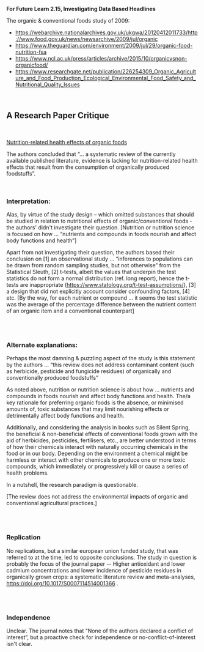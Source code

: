 ﻿
**For Future Learn 2.15, Investigating Data Based Headlines**

The organic & conventional foods study of 2009:

* https://webarchive.nationalarchives.gov.uk/ukgwa/20120412011733/http://www.food.gov.uk/news/newsarchive/2009/jul/organic
* https://www.theguardian.com/environment/2009/jul/29/organic-food-nutrition-fsa
* https://www.ncl.ac.uk/press/articles/archive/2015/10/organicvsnon-organicfood/
* https://www.researchgate.net/publication/226254309_Organic_Agriculture_and_Food_Production_Ecological_Environmental_Food_Safety_and_Nutritional_Quality_Issues


<br>

## A Research Paper Critique

<br>

[Nutrition-related health effects of organic foods](https://doi.org/10.3945/ajcn.2010.29269)

The authors concluded that “... a systematic review of the currently available published literature, evidence is lacking for nutrition-related 
health effects that result from the consumption of organically produced foodstuffs”.

<br>

### Interpretation:

Alas, by virtue of the study design – which omitted substances that should be studied in relation to nutritional effects of 
organic/conventional foods - the authors' didn't investigate their question.  [Nutrition or nutrition science is focused on how … “nutrients 
and compounds in foods nourish and affect body functions and health”]

Apart from not investigating their question, the authors based their conclusion on [1] an observational study … “inferences to populations can be 
drawn from random sampling studies, but not otherwise” from the Statistical Sleuth, [2] t-tests, albeit the values that underpin the test statistics 
do not form a normal distribution (ref. long report), hence the t-tests are inappropriate (https://www.statology.org/t-test-assumptions/), [3] a 
design that did not explicitly account consider confounding factors, [4] etc. [By the way, for each nutrient or compound … it seems the test statistic 
was the average of the percentage difference between the nutrient content of an organic item and a conventional counterpart]

<br>
<br>

### Alternate explanations:

Perhaps the most damning & puzzling aspect of the study is this statement by the authors … “this review does not address contaminant content 
(such as herbicide, pesticide and fungicide residues) of organically and conventionally produced foodstuffs”

As noted above, nutrition or nutrition science is about how … nutrients and compounds in foods nourish and affect body functions and 
health.  The/a key rationale for preferring organic foods is the absence, or minimised amounts of, toxic substances that may limit 
nourishing effects or detrimentally affect body functions and health.

Additionally, and considering the analysis in books such as Silent Spring, the beneficial & non-beneficial effects of conventional foods grown 
with the aid of herbicides, pesticides, fertilisers, etc., are better understood in terms of how their chemicals interact with naturally occurring 
chemicals in the food or in our body.  Depending on the environment a chemical might be harmless or interact with other chemicals to produce one or 
more toxic compounds, which immediately or progressively kill or cause a series of health problems.

In a nutshell, the research paradigm is questionable.

[The review does not address the environmental impacts of organic and conventional agricultural practices.]

<br>
<br>

### Replication

No replications, but a similar european union funded study, that was referred to at the time, led to opposite conclusions.  The study in 
question is probably the focus of the journal paper -- Higher antioxidant and lower cadmium concentrations and lower incidence of pesticide residues in organically grown crops: a systematic literature review and meta-analyses, https://doi.org/10.1017/S0007114514001366 .

<br>
<br>

### Independence

Unclear.  The journal notes that “None of the authors declared a conflict of interest”, but a proactive check for 
independence or no-conflict-of-interest isn't clear.

<br>
<br>
<br>
<br>